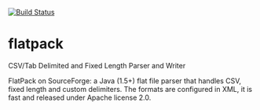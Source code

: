 [![Build Status](https://secure.travis-ci.org/Appendium/flatpack.png?branch=master)](http://travis-ci.org/Appendium/flatpack)

flatpack
========

CSV/Tab Delimited and Fixed Length Parser and Writer

FlatPack on SourceForge: a Java (1.5+) flat file parser that handles CSV, 
fixed length and custom delimiters. The formats are configured in XML, it is fast 
and released under Apache license 2.0.
